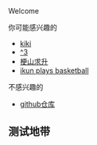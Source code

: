 <html lang="zh-CN" color-mode=light>
  <heard>
    
  </heard>
</html>
Welcome

你可能感兴趣的
*   <a href="/game/kiki%E7%9A%84%E5%BE%AE%E5%BD%A2%E5%9C%B0%E7%89%A2" title="kiki" >kiki</a>
*   <a href="/game/^3" title="^3" >^3</a>
*   <a href="/game/梗山求升V1.2" title="梗山求升" >梗山求升</a>
*   <a href="/game/ikunn打篮球" title="ikunn打篮球" >ikun plays basketball</a>

不感兴趣的
*   <a href="https://github.com/Fish-LP/Fish-LP.github.io" title="github" >github仓库</a>  

<h2>测试地带</h2>







<script async src="https://www.googletagmanager.com/gtag/js?id=UA-190316399-3"></script>
<script>
  window.dataLayer = window.dataLayer || [];
  function gtag(){dataLayer.push(arguments);}
  gtag('js', new Date());
  gtag('config', 'UA-190316399-3');
</script>
